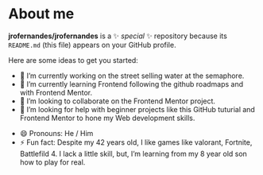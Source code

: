 # About me


**jrofernandes/jrofernandes** is a ✨ _special_ ✨ repository because its `README.md` (this file) appears on your GitHub profile.

Here are some ideas to get you started:

- 🔭 I’m currently working on the street selling water at the semaphore.
- 🌱 I’m currently learning Frontend following the github roadmaps and with Frontend Mentor.
- 👯 I’m looking to collaborate on the Frontend Mentor project.
- 🤔 I’m looking for help with beginner projects like this GitHub tuturial and Frontend Mentor to hone my Web development skills. 
<!--
- 💬 Ask me about ...
- 📫 How to reach me: ...
-->
- 😄 Pronouns: He / Him
- ⚡ Fun fact: Despite my 42 years old, I like games like valorant, Fortnite, Battlefild 4. I lack a little skill, but, I’m learning from my 8 year old son how to play for real.

